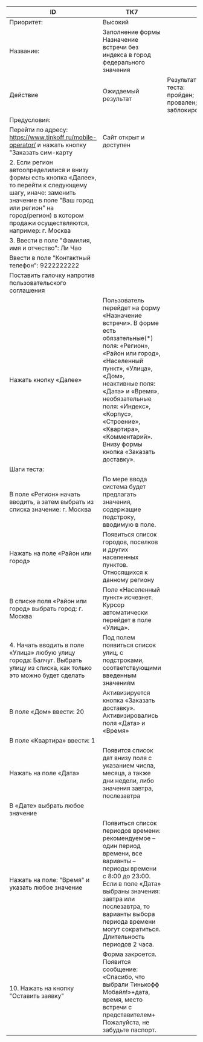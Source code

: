 |    ID                                                                                                                                                                                                                                             |    ТК7                                                                                                                                                                                                                                                                                                                                    |                                                                  |
|---------------------------------------------------------------------------------------------------------------------------------------------------------------------------------------------------------------------------------------------------|-------------------------------------------------------------------------------------------------------------------------------------------------------------------------------------------------------------------------------------------------------------------------------------------------------------------------------------------|------------------------------------------------------------------|
|    Приоритет:                                                                                                                                                                                                                                     |    Высокий                                                                                                                                                                                                                                                                                                                                |                                                                  |
|    Название:                                                                                                                                                                                                                                      |    Заполнение формы   Назначение встречи без индекса в город федерального значения                                                                                                                                                                                                                                                        |                                                                  |
|    Действие                                                                                                                                                                                                                                       |    Ожидаемый результат                                                                                                                                                                                                                                                                                                                    |    Результат теста:   пройден;      провален;   заблокирован;    |
|    Предусловия:                                                                                                                                                                                                                                   |                                                                                                                                                                                                                                                                                                                                           |                                                                  |
|        Перейти по адресу: https://www.tinkoff.ru/mobile-operator/        и нажать кнопку "Заказать сим-карту                                                                                                                                      |    Сайт открыт и доступен                                                                                                                                                                                                                                                                                                                 |                                                                  |
|    2.        Если регион   автоопределилися и внизу формы есть кнопка «Далее», то перейти к следующему   шагу, иначе: заменить значение в поле "Ваш город или регион" на   город(регион) в котором продажи осуществляются, например: г. Москва    |                                                                                                                                                                                                                                                                                                                                           |                                                                  |
|    3.        Ввести в   поле "Фамилия, имя и отчество":        Ли Чао                                                                                                                                                                             |                                                                                                                                                                                                                                                                                                                                           |                                                                  |
|        Ввести в поле "Контактный телефон":     9222222222                                                                                                                                                                                         |                                                                                                                                                                                                                                                                                                                                           |                                                                  |
|        Поставить галочку напротив пользовательского соглашения                                                                                                                                                                                    |                                                                                                                                                                                                                                                                                                                                           |                                                                  |
|        Нажать кнопку «Далее»                                                                                                                                                                                                                      |    Пользователь перейдет   на форму «Назначение встречи». В форме есть обязательные(*) поля: «Регион»,   «Район или город», «Населенный пункт», «Улица», «Дом», неактивные поля:   «Дата» и «Время», необязательные поля: «Индекс», «Корпус», «Строение»,   «Квартира», «Комментарий». Внизу формы кнопка «Заказать доставку».            |                                                                  |
|    Шаги   теста:                                                                                                                                                                                                                                  |                                                                                                                                                                                                                                                                                                                                           |                                                                  |
|        В поле        «Регион» начать вводить, а затем выбрать из списка значение:      г. Москва                                                                                                                                                  |    По мере ввода система будет предлагать значения,   содержащие подстроку, вводимую в поле.                                                                                                                                                                                                                                              |                                                                  |
|        Нажать на        поле «Район или город»                                                                                                                                                                                                    |    Появиться список городов, поселков и других   населенных пунктов. Относящихся к данному региону                                                                                                                                                                                                                                        |                                                                  |
|        В списке        поля «Район или город» выбрать город:      г. Москва                                                                                                                                                                       |    Поле «Населенный пункт» исчезнет. Курсор   автоматически перейдет в поле «Улица».                                                                                                                                                                                                                                                      |                                                                  |
|    4.        Начать   вводить в поле «Улица» любую улицу города:   Балчуг.   Выбрать улицу из списка, как только это можно будет сделать                                                                                                          |    Под полем появиться список улиц, с подстроками,   соответствующими введенным значениям                                                                                                                                                                                                                                                 |                                                                  |
|        В поле «Дом»        ввести:      20                                                                                                                                                                                                        |    Активизируется кнопка «Заказать доставку».   Активизировались поля «Дата» и «Время»                                                                                                                                                                                                                                                    |                                                                  |
|        В поле        «Квартира» ввести:      1                                                                                                                                                                                                    |                                                                                                                                                                                                                                                                                                                                           |                                                                  |
|        Нажать на        поле «Дата»                                                                                                                                                                                                               |    Появится список дат внизу поля с указанием   числа, месяца, а также дни недели, либо значения завтра, послезавтра                                                                                                                                                                                                                      |                                                                  |
|        В «Дате»        выбрать любое значение                                                                                                                                                                                                     |                                                                                                                                                                                                                                                                                                                                           |                                                                  |
|        Нажать на        поле: "Время" и указать любое значение                                                                                                                                                                                    |    Появиться список периодов времени: рекомендуемое   – один период времени, все варианты – периоды времени с 8:00 до 23:00. Если в   поле «Дата» выбраны значения: завтра или послезавтра, то варианты выбора   периода времени могут сократиться. Длительность периодов 2 часа.                                                         |                                                                  |
|    10.  Нажать на кнопку "Оставить заявку"                                                                                                                                                                                                        |    Форма закроется.   Появится сообщение: «Спасибо, что выбрали Тинькофф Мобайл!»+дата, время,   место встречи с представителем+ Пожалуйста, не забудьте паспорт.                                                                                                                                                                         |                                                                  |
